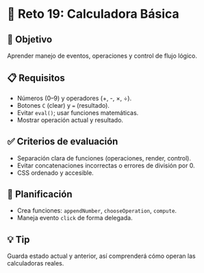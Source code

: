 # 🧩 Reto 19: Calculadora Básica

## 🎯 Objetivo
Aprender manejo de eventos, operaciones y control de flujo lógico.

## 📋 Requisitos
- Números (0–9) y operadores (+, -, ×, ÷).
- Botones `C` (clear) y `=` (resultado).
- Evitar `eval()`; usar funciones matemáticas.
- Mostrar operación actual y resultado.

## ✅ Criterios de evaluación
- Separación clara de funciones (operaciones, render, control).
- Evitar concatenaciones incorrectas o errores de división por 0.
- CSS ordenado y accesible.

## 🧠 Planificación
- Crea funciones: `appendNumber`, `chooseOperation`, `compute`.
- Maneja evento `click` de forma delegada.

## 💡 Tip
Guarda estado actual y anterior, así comprenderá cómo operan las calculadoras reales.
